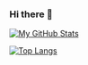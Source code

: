 ### Hi there 👋

<!--
**rvbc1/rvbc1** is a ✨ _special_ ✨ repository because its `README.md` (this file) appears on your GitHub profile.

Here are some ideas to get you started:

- 🔭 I’m currently working on ...
- 🌱 I’m currently learning ...
- 👯 I’m looking to collaborate on ...
- 🤔 I’m looking for help with ...
- 💬 Ask me about ...
- 📫 How to reach me: ...
- 😄 Pronouns: ...
- ⚡ Fun fact: ...
-->

[![My GitHub Stats](https://github-readme-stats-sandy-nu.vercel.app/api/?username=rvbc1&ver2&count_private=true&theme=tokyonight&show_icons=true&include_all_commits=true&hide=stars&show=prs_merged)]()

[![Top Langs](https://github-readme-stats-sandy-nu.vercel.app/api/top-langs/?username=rvbc1&exclude_repo=github-readme-stats&ver2&layout=compact&theme=vision-friendly-dark)]()
